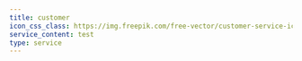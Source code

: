 ```yaml
---
title: customer
icon_css_class: https://img.freepik.com/free-vector/customer-service-icon-vector-full-customer-care-service-hand-with-persons-vector-illustration_399089-2810.jpg?w=2000
service_content: test
type: service
---
```


